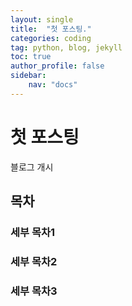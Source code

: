 ```yaml
---
layout: single
title:  "첫 포스팅."
categories: coding
tag: python, blog, jekyll
toc: true
author_profile: false
sidebar:
	nav: "docs"
---
```


# 첫 포스팅
블로그 개시
## 목차
### 세부 목차1
### 세부 목차2
### 세부 목차3
